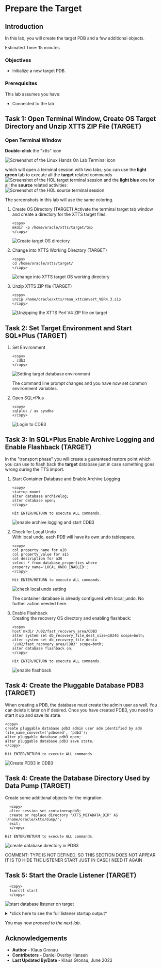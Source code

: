 # Prepare the Target

## Introduction

In this lab, you will create the target PDB and a few additional objects.

Estimated Time: 15 minutes

### Objectives

- Initialize a new target PDB.

### Prerequisites

This lab assumes you have:

- Connected to the lab

## Task 1: Open Terminal Window, Create OS Target Directory and Unzip XTTS ZIP File (TARGET)

### Open Terminal Window 
__Double-click__ the "xtts" icon 

![Screenshot of the Linux Hands On Lab Terminal icon](./images/xtts-source-target-terminal.png " ")

which will open a terminal session with two tabs; you can use the __light green__ tab to execute all the __target__ related commands 
![Screenshot of the HOL target terminal session](./images/target-terminal-tab.png " ")
and the __light blue__ one for all the __source__ related activities:
![Screenshot of the HOL source terminal session](./images/source-terminal-tab.png " ")

The screenshots in this lab will use the same coloring.


1. Create OS Directory (TARGET)
Activate the terminal target tab window and create a directory for the XTTS target files.

    ```
    <copy>
    mkdir -p /home/oracle/xtts/target/tmp
    </copy>
    ```

    ![Create target OS directory ](./images/create-target-os-dir.png " ")

2. Change into XTTS Working Directory (TARGET)

    ```
    <copy>
    cd /home/oracle/xtts/target/
    </copy>
    ```

    ![change into XTTS target OS working directory ](./images/change-target-working-dir.png " ")

3. Unzip XTTS ZIP file (TARGET)

    ```
    <copy>
    unzip /home/oracle/xtts/rman_xttconvert_VER4.3.zip
    </copy>
    ```

    ![Unzipping the XTTS Perl V4 ZIP file on target](./images/unzip-xtts-target.png " ")


## Task 2: Set Target Environment and Start SQL*Plus (TARGET)

1. Set Environment

    ```
    <copy>
    . cdb3
    </copy>
    ```

    ![Setting target database environment](./images/source-target-database-env.png " ")

    The command line prompt changes and you have now set common environment variables.

2. Open SQL*Plus

    ```
    <copy>
    sqlplus / as sysdba 
    </copy>   
    ```

    ![Login to CDB3](./images/open-target-sqlplus.png " ")


## Task 3: In SQL*Plus Enable Archive Logging and Enable Flashback (TARGET)

In the "transport phase" you will create a guaranteed restore point which you can use to flash back the __target__ database just in case something goes wrong during the TTS import.

1. Start Container Database and Enable Archive Logging

    ```
    <copy>
    startup mount
    alter database archivelog;
    alter database open;
    </copy>
        
    Hit ENTER/RETURN to execute ALL commands.
    ```

    ![enable archive logging and start CDB3](./images/enable-archive-startup-target.png " ")

2. Check for Local Undo </br>
    With local undo, each PDB will have its own undo tablespace.

    ```
    <copy>
    col property_name for a20
    col property_value for a15
    col description for a30
    select * from database_properties where property_name='LOCAL_UNDO_ENABLED';
    </copy>
        
    Hit ENTER/RETURN to execute ALL commands.
    ```
    ![check local undo setting](./images/select-local-undo.png " ")

    The container database is already configured with local_undo. No further action needed here.


3. Enable Flashback </br>
    Creating the recovery OS directory and enabling flashback:

    ```
    <copy>
    host mkdir /u02/fast_recovery_area/CDB3
    alter system set db_recovery_file_dest_size=1024G scope=both;
    alter system set db_recovery_file_dest= '/u02/fast_recovery_area/CDB3' scope=both;
    alter database flashback on;
    </copy>
      
    Hit ENTER/RETURN to execute ALL commands.
    ```

    ![enable flashback](./images/enable-flashback.png " ")

## Task 4: Create the Pluggable Database PDB3 (TARGET)

When creating a PDB, the database must create the admin user as well. You can delete it later on if desired. Once you have created PDB3, you need to start it up and save its state.

  ```
  <copy>
  create pluggable database pdb3 admin user adm identified by adm file_name_convert=('pdbseed', 'pdb3');
  alter pluggable database pdb3 open;
  alter pluggable database pdb3 save state;
  </copy>
  
  Hit ENTER/RETURN to execute ALL commands.
  ```

  ![Create PDB3 in CDB3](./images/create-pdb3.png " ")


## Task 4: Create the Database Directory Used by Data Pump (TARGET)
Create some additional objects for the migration.

  ```
    <copy>
    alter session set container=pdb3;
    create or replace directory "XTTS_METADATA_DIR" AS '/home/oracle/xtts/dump/';
    exit;
    </copy>

Hit ENTER/RETURN to execute ALL commands.
  ```


![create database directory in PDB3](./images/create-database-directory-pdb3.png " ")


<if type="KgR">
COMMENT: TYPE IS NOT DEFINED; SO THIS SECTION DOES NOT APPEAR
IT IS TO HIDE THE LISTENER START JUST IN CASE I NEED IT AGAIN

## Task 5: Start the Oracle Listener (TARGET)
  ```
    <copy>
    lsnrctl start
    </copy>
  ```

![start database listener on target](./images/prepare-target-start-listener.png " ")

<details>
 <summary>*click here to see the full listener startup output*</summary>


  ``` text
[CDB3] oracle@hol:~/xtts/target
$ lsnrctl start

LSNRCTL for Linux: Version 21.0.0.0.0 - Production on 28-JUN-2023 11:36:56

Copyright (c) 1991, 2021, Oracle.  All rights reserved.

Starting /u01/app/oracle/product/21/bin/tnslsnr: please wait...

TNSLSNR for Linux: Version 21.0.0.0.0 - Production
System parameter file is /u01/app/oracle/product/19/network/admin/listener.ora
Log messages written to /u01/app/oracle/diag/tnslsnr/hol/listener/alert/log.xml
Listening on: (DESCRIPTION=(ADDRESS=(PROTOCOL=tcp)(HOST=hol)(PORT=1521)))
Listening on: (DESCRIPTION=(ADDRESS=(PROTOCOL=ipc)(KEY=EXTPROC1521)))

Connecting to (DESCRIPTION=(ADDRESS=(PROTOCOL=TCP)(HOST=hol)(PORT=1521)))
STATUS of the LISTENER
------------------------
Alias                     LISTENER
Version                   TNSLSNR for Linux: Version 21.0.0.0.0 - Production
Start Date                28-JUN-2023 11:36:56
Uptime                    0 days 0 hr. 0 min. 0 sec
Trace Level               off
Security                  ON: Local OS Authentication
SNMP                      OFF
Listener Parameter File   /u01/app/oracle/product/19/network/admin/listener.ora
Listener Log File         /u01/app/oracle/diag/tnslsnr/hol/listener/alert/log.xml
Listening Endpoints Summary...
  (DESCRIPTION=(ADDRESS=(PROTOCOL=tcp)(HOST=hol)(PORT=1521)))
  (DESCRIPTION=(ADDRESS=(PROTOCOL=ipc)(KEY=EXTPROC1521)))
Services Summary...
Service "CDB1" has 1 instance(s).
  Instance "CDB1", status UNKNOWN, has 1 handler(s) for this service...
Service "CDB2" has 1 instance(s).
  Instance "CDB2", status UNKNOWN, has 1 handler(s) for this service...
Service "CDB3" has 1 instance(s).
  Instance "CDB3", status UNKNOWN, has 1 handler(s) for this service...
Service "DB12" has 1 instance(s).
  Instance "DB12", status UNKNOWN, has 1 handler(s) for this service...
Service "FTEX" has 1 instance(s).
  Instance "FTEX", status UNKNOWN, has 1 handler(s) for this service...
Service "UP19" has 1 instance(s).
  Instance "UP19", status UNKNOWN, has 1 handler(s) for this service...
Service "UPGR" has 1 instance(s).
  Instance "UPGR", status UNKNOWN, has 1 handler(s) for this service...
The command completed successfully
[CDB3] oracle@hol:~/xtts/target
$
  ```
</details>

</if>

You may now *proceed to the next lab*.



## Acknowledgements
* **Author** - Klaus Gronau
* **Contributors** - Daniel Overby Hansen
* **Last Updated By/Date** - Klaus Gronau, June 2023
